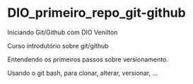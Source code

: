 # DIO_primeiro_repo_git-github
Iniciando Git/Github com DIO Venilton

Curso introdutório sobre git/github

Entendendo os primeiros passos sobre versionamento.

Usando o git bash, para clonar, alterar, versionar, ...
